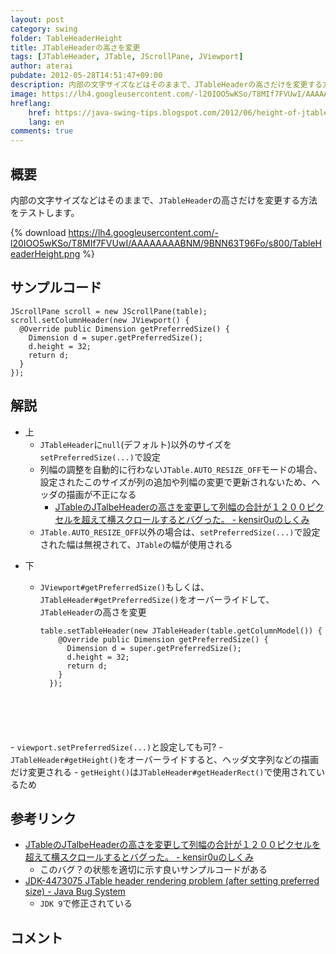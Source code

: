 ```yaml
---
layout: post
category: swing
folder: TableHeaderHeight
title: JTableHeaderの高さを変更
tags: [JTableHeader, JTable, JScrollPane, JViewport]
author: aterai
pubdate: 2012-05-28T14:51:47+09:00
description: 内部の文字サイズなどはそのままで、JTableHeaderの高さだけを変更する方法をテストします。
image: https://lh4.googleusercontent.com/-l20IOO5wKSo/T8MIf7FVUwI/AAAAAAAABNM/9BNN63T96Fo/s800/TableHeaderHeight.png
hreflang:
    href: https://java-swing-tips.blogspot.com/2012/06/height-of-jtableheader.html
    lang: en
comments: true
---
```

## 概要
内部の文字サイズなどはそのままで、`JTableHeader`の高さだけを変更する方法をテストします。

{% download https://lh4.googleusercontent.com/-l20IOO5wKSo/T8MIf7FVUwI/AAAAAAAABNM/9BNN63T96Fo/s800/TableHeaderHeight.png %}

## サンプルコード
<pre class="prettyprint"><code>JScrollPane scroll = new JScrollPane(table);
scroll.setColumnHeader(new JViewport() {
  @Override public Dimension getPreferredSize() {
    Dimension d = super.getPreferredSize();
    d.height = 32;
    return d;
  }
});
</code></pre>

## 解説
- 上
    - `JTableHeader`に`null`(デフォルト)以外のサイズを`setPreferredSize(...)`で設定
    - 列幅の調整を自動的に行わない`JTable.AUTO_RESIZE_OFF`モードの場合、設定されたこのサイズが列の追加や列幅の変更で更新されないため、ヘッダの描画が不正になる
        - [JTableのJTalbeHeaderの高さを変更して列幅の合計が１２００ピクセルを超えて横スクロールするとバグった。 - kensir0uのしくみ](http://d.hatena.ne.jp/kensir0u/20090416/1239898154)
    - `JTable.AUTO_RESIZE_OFF`以外の場合は、`setPreferredSize(...)`で設定された幅は無視されて、`JTable`の幅が使用される

<!-- dummy comment line for breaking list -->

- 下
    - `JViewport#getPreferredSize()`もしくは、`JTableHeader#getPreferredSize()`をオーバーライドして、`JTableHeader`の高さを変更
        
        <pre class="prettyprint"><code>table.setTableHeader(new JTableHeader(table.getColumnModel()) {
          @Override public Dimension getPreferredSize() {
            Dimension d = super.getPreferredSize();
            d.height = 32;
            return d;
          }
        });
</code></pre>
    - `viewport.setPreferredSize(...)`と設定しても可?
    - `JTableHeader#getHeight()`をオーバーライドすると、ヘッダ文字列などの描画だけ変更される
        - `getHeight()`は`JTableHeader#getHeaderRect()`で使用されているため

<!-- dummy comment line for breaking list -->

## 参考リンク
- [JTableのJTalbeHeaderの高さを変更して列幅の合計が１２００ピクセルを超えて横スクロールするとバグった。 - kensir0uのしくみ](http://d.hatena.ne.jp/kensir0u/20090416/1239898154)
    - このバグ？の状態を適切に示す良いサンプルコードがある
- [JDK-4473075 JTable header rendering problem (after setting preferred size) - Java Bug System](https://bugs.openjdk.java.net/browse/JDK-4473075)
    - `JDK 9`で修正されている

<!-- dummy comment line for breaking list -->

## コメント
